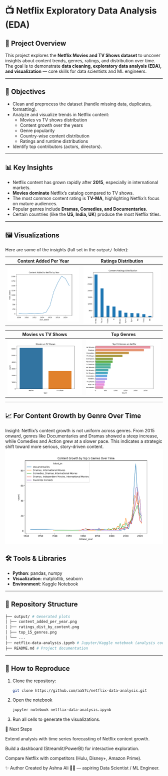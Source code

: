# 📺 Netflix Exploratory Data Analysis (EDA)

## 📌 Project Overview
This project explores the **Netflix Movies and TV Shows dataset** to uncover insights about content trends, genres, ratings, and distribution over time.  
The goal is to demonstrate **data cleaning, exploratory data analysis (EDA), and visualization** — core skills for data scientists and ML engineers.

---

## 🎯 Objectives
- Clean and preprocess the dataset (handle missing data, duplicates, formatting).  
- Analyze and visualize trends in Netflix content:
  - Movies vs TV shows distribution  
  - Content growth over the years  
  - Genre popularity  
  - Country-wise content distribution  
  - Ratings and runtime distributions  
- Identify top contributors (actors, directors).  

---

## 📊 Key Insights
- Netflix content has grown rapidly after **2015**, especially in international markets.  
- **Movies dominate** Netflix’s catalog compared to TV shows.  
- The most common content rating is **TV-MA**, highlighting Netflix’s focus on mature audiences.  
- Popular genres include **Dramas, Comedies, and Documentaries**.  
- Certain countries (like the **US, India, UK**) produce the most Netflix titles.  

---

## 🖼️ Visualizations
Here are some of the insights (full set in the `output/` folder):

| Content Added Per Year | Ratings Distribution |
|------------------------|-----------------------|
| ![](output/content_added_per_year.png) | ![](output/content_ratings_dist.png) |

| Movies vs TV Shows | Top Genres |
|--------------------|------------|
| ![](output/movies_v_tv.png) | ![](output/top_15_genres.png) |

---
## 📈 For Content Growth by Genre Over Time

Insight: Netflix’s content growth is not uniform across genres. From 2015 onward, genres like Documentaries and Dramas showed a steep increase, while Comedies and Action grew at a slower pace. This indicates a strategic shift toward more serious, story-driven content.
![](output/content_growth_by_top_5_genres.png)

## 🛠️ Tools & Libraries
- **Python**: pandas, numpy  
- **Visualization**: matplotlib, seaborn  
- **Environment**: Kaggle Notebook  

---

## 📂 Repository Structure
```bash
├── output/ # Generated plots
│ ├── content_added_per_year.png
│ ├── ratings_dist_by_content.png
│ ├── top_15_genres.png
│ └── ...
├── netflix-data-analysis.ipynb # Jupyter/Kaggle notebook (analysis code)
├── README.md # Project documentation
```

---

## 🚀 How to Reproduce
1. Clone the repository:
   ```bash
   git clone https://github.com/aa57c/netflix-data-analysis.git
   ```
2. Open the notebook
   ```bash
   jupyter notebook netflix-data-analysis.ipynb
   ```
3. Run all cells to generate the visualizations.

🔮 Next Steps

Extend analysis with time series forecasting of Netflix content growth.

Build a dashboard (Streamlit/PowerBI) for interactive exploration.

Compare Netflix with competitors (Hulu, Disney+, Amazon Prime).

✨ Author
Created by Ashna Ali 👩‍💻 — aspiring Data Scientist / ML Engineer.
